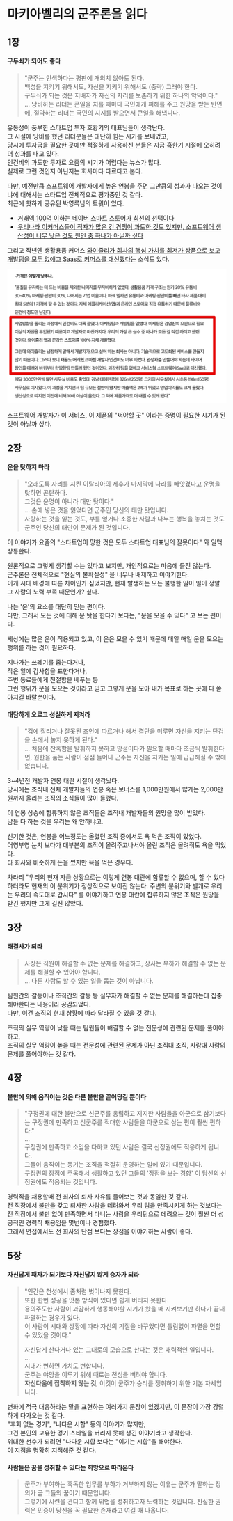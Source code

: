 # 마키아벨리의 군주론을 읽다

## 1장

#### 구두쇠가 되어도 좋다

> "군주는 인색하다는 평판에 개의치 않아도 된다.  
> 백성을 지키기 위해서도, 자신을 지키기 위해서도 (중략) 그래야 한다.  
> 구두쇠가 되는 것은 지배자가 자신의 자리를 보존하기 위한 하나의 악덕이다."  
> ...
> 낭비하는 리더는 큰일을 치를 때마다 국민에게 피해를 주고 원망을 받는 반면에, 절약하는 리더는 국민의 지지를 받으면서 큰일을 해냅니다.

유동성이 풍부한 스타트업 투자 호황기의 대표님들이 생각난다.  
그 시절에 낭비를 했던 리더분들은 대단히 힘든 시기를 보내었고,  
당시에 투자금을 필요한 곳에만 적절하게 사용하신 분들은 지금 혹한기 시절에 오히려 더 성과를 내고 있다.  
인건비의 과도한 투자로 요즘의 시기가 어렵다는 뉴스가 많다.  
실제로 그런 것인지 아닌지는 회사마다 다르다고 본다.  
  
다만, 예전만큼 소프트웨어 개발자에게 높은 연봉을 주면 그만큼의 성과가 나오는 것이냐에 대해서는 스타트업 전체적으로 평가중인 것 같다.  
최근에 핫하게 공유된 박영록님의 트윗이 있다.

- [거래액 100억 이하는 네이버 스마트 스토어가 최선의 선택이다](https://twitter.com/pakyoungrok/status/1829342829543674238)
- [우리나라 이커머스들이 적자가 많은 건 경쟁이 과도한 것도 있지만, 소프트웨어 생산성이 너무 낮은 것도 원인 중 하나가 아닐까 싶다](https://twitter.com/pakyoungrok/status/1829158146369290521)

그리고 작년엔 생활용품 커머스 [와이즐리가 회사의 핵심 가치를 최저가 상품으로 보고 개발팀을 모두 없애고 Saas로 커머스를 대신했다](https://cbiz.chosun.com/svc/bulletin/bulletin_art.html?contid=2023032600041)는 소식도 있다.  

![1](./images/1.png)

소프트웨어 개발자가 이 서비스, 이 제품의 "써야할 곳" 이라는 증명이 필요한 시기가 된 것이 아닐까 싶다.

## 2장

#### 운을 탓하지 마라

> "오래도록 자리를 지킨 이탈리아의 제후가 마지막에 나라를 빼앗겼다고 운명을 탓하면 곤란하다.  
> 그것은 운명이 아니라 태만 탓이다."  
> ...
> 손에 넣은 것을 잃었다면 군주인 당신의 태만 탓입니다.  
> 사랑하는 것을 잃는 것도, 부를 얻거나 소중한 사람과 나누는 행복을 놓치는 것도 군주인 당신의 태만이 문제가 된 것입니다.

이 이야기가 요즘의 "스타트업이 망한 것은 모두 스타트업 대표님의 잘못이다" 와 일맥상통한다.  
  
원론적으로 그렇게 생각할 수는 있다고 보지만, 개인적으로는 마음에 들진 않는다.  
군주론은 전체적으로 "현실의 불확실성" 을 너무나 배제하고 이야기한다.  
이게 시대 배경에 따른 차이인가 싶었지만, 현재 발생하는 모든 불행한 일이 일이 정말 그 사람의 노력 부족 때문인가? 싶다.  
  
나는 '운'의 요소를 대단히 믿는 편이다.  
다만, 그래서 모든 것에 대해 운 탓을 한다기 보다는, "운을 모을 수 있다" 고 보는 편이다.  

세상에는 많은 운이 적용되고 있고, 이 운은 모을 수 있기 때문에 매일 매일 운을 모으는 행위를 하는 것이 필요하다.  
  
지나가는 쓰레기를 줍는다거나,  
작은 일에 감사함을 표한다거나,  
주변 동료들에게 친절함을 베푸는 등  
그런 행위가 운을 모으는 것이라고 믿고 그렇게 운을 모아 내가 목표로 하는 곳에 다 쏟아지길 바랄뿐이다.  
  
#### 대담하게 오르고 성실하게 지켜라

> "겁에 질리거나 잘못된 조언에 따르거나 해서 결단을 미루면 자신을 지키는 단검을 손에서 놓지 못하게 된다."  
> ...
> 처음에 잔혹함을 발휘하지 못하고 망설이다가 필요할 때마다 조금씩 발휘한다면, 원한을 품는 사람이 점점 늘어나 군주는 자신을 지키는 일에 급급해질 수 밖에 없습니다.

3~4년전 개발자 연봉 대란 시절이 생각났다.  
당시에는 조직내 전체 개발자들의 연봉 혹은 보너스를 1,000만원에서 많게는 2,000만원까지 올리는 조직의 소식들이 많이 들렸다.  
  
이 연봉 상승에 합류하지 않은 조직들은 조직내 개발자들의 원망을 많이 받았다.  
남들 다 하는 것을 우리는 왜 안하냐고.  
  
신기한 것은, 연봉을 어느정도는 올렸던 조직 중에서도 욕 먹은 조직이 있었다.  
어영부영 눈치 보다가 대부분의 조직이 올려주고나서야 올린 조직은 올려줘도 욕을 먹었다.  
타 회사와 비슷하게 돈을 썼지만 욕을 먹은 경우다.  
  
차라리 "우리의 현재 자금 상황으로는 이렇게 연봉 대란에 합류할 수 없으며, 할 수 있다하더라도 현재의 이 분위기가 정상적으로 보이진 않는다. 주변의 분위기와 별개로 우리는 우리의 속도대로 갑시다" 를 이야기하고 연봉 대란에 합류하지 않은 조직은 원망을 받긴 했지만 그게 길진 않았다.  
  
## 3장

#### 해결사가 되라

> 사장은 직원이 해결할 수 없는 문제를 해결하고, 상사는 부하가 해결할 수 없는 문제를 해결할 수 있어야 합니다.  
> ...
> 다른 사람도 할 수 있는 일을 돕는 것이 아닙니다.

팀원간의 갈등이나 조직간의 갈등 등 실무자가 해결할 수 없는 문제를 해결하는데 집중해야한다는 내용이라 공감되었다.  
다만, 이건 조직의 현재 상황에 따라 달라질 수 있을 것 같다.  
  
조직의 실무 역량이 낮을 때는 팀원들이 해결할 수 없는 전문성에 관련된 문제를 풀어야하고,  
조직의 실무 역량이 높을 때는 전문성에 관련된 문제가 아닌 조직대 조직, 사람대 사람의 문제를 풀어야하는 것 같다.

## 4장

#### 불만에 의해 움직이는 것은 다른 불만을 끌어당길 뿐이다

> "구정권에 대한 불만으로 신군주를 옹립하고 지지한 사람들을 아군으로 삼기보다는 구정권에 만족하고 신군주를 적대한 사람들을 아군으로 삼는 편이 훨씬 편하다."  
> ...  
> 구정권에 만족하고 소임을 다하고 있던 사람은 결국 신정권에도 적응하게 됩니다.  
> 그들이 움직이는 동기는 조직을 적절히 운영하는 일에 있기 때문입니다.  
> 구정권의 장점에 주목해서 생활하고 있던 그들의 '장점을 보는 경향' 이 당신의 신정권에도 적용되는 것입니다.

경력직을 채용할때 전 회사의 퇴사 사유를 물어보는 것과 동일한 것 같다.  
전 직장에서 불만을 갖고 퇴사한 사람을 데려와서 우리 팀을 만족시키게 하는 것보다는 전 직장에서 불만 없이 만족하면서 다니는 사람을 우리팀으로 데려오는 것이 훨씬 더 성공적인 경력직 채용임을 몇번이나 경험했다.  
그래서 면접에서도 전 회사의 단점 보다는 장점을 이야기하는 사람이 좋다.

## 5장

#### 자신답게 패자가 되기보다 자신답지 않게 승자가 되라

> "인간은 천성에서 좀처럼 벗어나지 못한다.  
> 또한 한번 성공을 맛본 방식이 있다면 쉽게 버리지 못한다.  
> 용의주도한 사람이 과감하게 행동해야할 시기가 왔을 때 지켜보기만 하다가 끝내 파멸하는 경우가 있다.  
> 이 사람이 시대와 상황에 따라 자신의 기질을 바꾸었다면 틀림없이 파멸을 면할 수 있었을 것이다."  
>
> 자신답게 산다거나 있는 그대로의 모습으로 산다는 것은 매력적인 일입니다.  
> ...  
> 시대가 변하면 가치도 변합니다.  
> 군주는 야망을 이루기 위해 때로는 천성을 버려야 합니다.  
> **자신다움에 집착하지 않는 것**, 이것이 군주가 승리를 쟁취하기 위한 기본 자세입니다.

변화에 적극 대응하라는 말을 표현하는 여러가지 문장이 있겠지만, 이 문장이 가장 강렬하게 다가오는 것 같다.  
"후회 없는 경기", "나다운 시합" 등의 이야기가 많지만,  
그건 본인의 고유한 경기 스타일을 버리지 못해 생긴 이야기라고 생각한다.  
위대한 선수가 되려면 "나다운 시합 보다는 "이기는 시합"을 해야한다.  
이 지점을 명확히 지적해준 것 같다.



#### 사람들은 꿈을 성취할 수 있다는 희망으로 따라온다

> 군주가 부여하는 혹독한 임무를 부하가 거부하지 않는 이유는 군주가 말하는 정의가 곧 그들의 꿈이기 때문입니다.  
> 그렇기에 시련을 견디고 함께 위업을 성취하고자 노력하는 것입니다.
> 진실한 권력은 민중이 당신을 꼭 필요한 존재라고 여길 때 나옵니다.